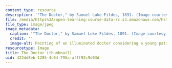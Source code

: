 ```yaml
---
content_type: resource
description: '"The Doctor," by Samuel Luke Fildes, 1891. (Image courtesy of Wikipedia.)'
file: /media/https%3A/open-learning-course-data-rc.s3.amazonaws.com/hst-935-narrative-ethics-literary-texts-and-moral-issues-in-medicine-january-iap-2007/422dd8eb12854c04795aafff92c9d03d_hst-935iap07-th.jpg
file_type: image/jpeg
image_metadata:
  caption: '"The Doctor," by Samuel Luke Fildes, 1891. (Image courtesy of [Wikipedia](http://en.wikipedia.org/wiki/Luke_Fildes).)'
  credit: ''
  image-alt: Painting of an illuminated doctor considering a young patient.
resourcetype: Image
title: The Doctor (thumbnail)
uid: 422dd8eb-1285-4c04-795a-afff92c9d03d
---
```

